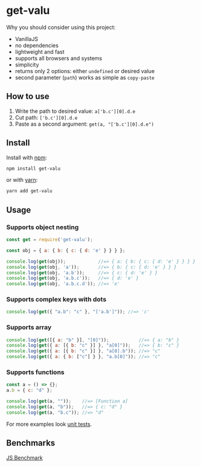 # get-valu

Why you should consider using this project:
- VanillaJS
- no dependencies
- lightweight and fast
- supports all browsers and systems
- simplicity
- returns only 2 options: either `undefined` or desired value
- second parameter (`path`) works as simple as `copy-paste`

## How to use
1. Write the path to desired value: `a['b.c'][0].d.e`
2. Cut path: `['b.c'][0].d.e`
3. Paste as a second argument: `get(a, "['b.c'][0].d.e")`

## Install

Install with [npm](https://www.npmjs.com/):
```sh
npm install get-valu
```
or with [yarn](https://yarnpkg.com/):
```sh
yarn add get-valu
```

## Usage

### Supports object nesting

```javascript
const get = require('get-valu');

const obj = { a: { b: { c: { d: 'e' } } } };

console.log(get(obj));            //=> { a: { b: { c: { d: 'e' } } } }
console.log(get(obj, 'a'));       //=> { b: { c: { d: 'e' } } }
console.log(get(obj, 'a.b'));     //=> { c: { d: 'e' } }
console.log(get(obj, 'a.b.c'));   //=> { d: 'e' }
console.log(get(obj, 'a.b.c.d')); //=> 'e'
```

### Supports complex keys with dots
```javascript
console.log(get({ "a.b": "c" }, "['a.b']")); //=> 'c'
``` 

### Supports array
```javascript
console.log(get([{ a: "b" }], "[0]"));           //=> { a: "b" }
console.log(get({ a: [{ b: "c" }] }, "a[0]"));   //=> { b: "c" }
console.log(get({ a: [{ b: "c" }] }, "a[0].b")); //=> "c"
console.log(get({ a: { b: ["c"] } }, "a.b[0]")); //=> "c"
```

### Supports functions
```javascript
const a = () => {};
a.b = { c: "d" };

console.log(get(a, ""));    //=> [Function a]
console.log(get(a, "b"));   //=> { c: "d" }
console.log(get(a, "b.c")); //=> "d"
```

For more examples look [unit tests](index.test.js).

## Benchmarks

[JS Benchmark](https://jsbench.me/34k1fmd0r2)